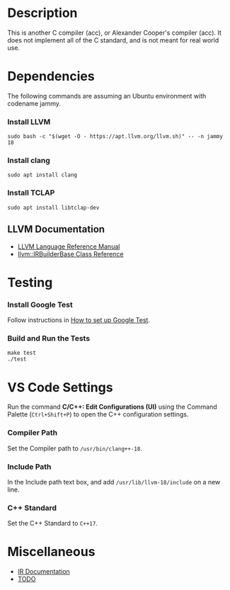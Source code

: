 # Description
This is another C compiler (acc), or Alexander Cooper's compiler (acc). It does not implement all of the C standard, and is not meant for real world use.

# Dependencies
The following commands are assuming an Ubuntu environment with codename jammy.

### Install LLVM
```
sudo bash -c "$(wget -O - https://apt.llvm.org/llvm.sh)" -- -n jammy 18
```

### Install clang
```
sudo apt install clang
```

### Install TCLAP
```
sudo apt install libtclap-dev
```

## LLVM Documentation
- [LLVM Language Reference Manual](https://llvm.org/docs/LangRef.html)
- [llvm::IRBuilderBase Class Reference](https://llvm.org/doxygen/classllvm_1_1IRBuilderBase.html)

# Testing

### Install Google Test
Follow instructions in [How to set up Google Test](https://stackoverflow.com/questions/13513905/how-to-set-up-googletest-as-a-shared-library-on-linux).

### Build and Run the Tests
```
make test
./test
```

# VS Code Settings
Run the command **C/C++: Edit Configurations (UI)** using the Command Palette (`Ctrl+Shift+P`) to open the C++ configuration settings.

### Compiler Path
Set the Compiler path to `/usr/bin/clang++-18`.

### Include Path
In the Include path text box, and add `/usr/lib/llvm-18/include` on a new line.

### C++ Standard
Set the C++ Standard to `C++17`.

# Miscellaneous
- [IR Documentation](./IR.md)
- [TODO](./TODO.md)